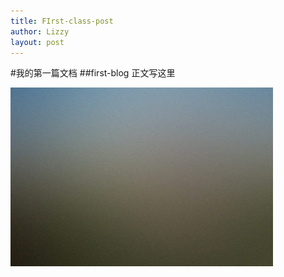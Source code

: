 ```yaml
---
title: FIrst-class-post
author: Lizzy
layout: post
---
```

#我的第一篇文档
##first-blog
正文写这里

![pic02](../assets/images/pic02.jpg)

